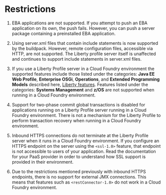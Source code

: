 # Restrictions

1. EBA applications are not supported. If you attempt
to push an EBA application on its own, the push fails.
However, you can push a server package containing a
preinstalled EBA application.

2. Using server.xml files that contain include statements
is now supported by the buildpack. However, remote configuration
files, accessible via HTTP, are not supported. The Liberty
profile server itself is unaffected and continues to support
include statements in server.xml files.

3. If you use a Liberty Profile server in a Cloud Foundry environment
the supported features include those listed under the categories: **Java
EE Web Profile**, **Enterprise OSGi**, **Operations**, and **Extended
Programming Models** described here, [Liberty features][]. Features
listed under the categories: **Systems Management** and **z/OS** are not
supported when running in a Cloud Foundry environment.

4. Support for two-phase commit global transactions is disabled for
applications running on a Liberty Profile server running in a Cloud
Foundry environment. There is not a mechanism for the Liberty Profile 
to perform transaction recovery when running in a Cloud Foundry environment.

5. Inbound HTTPS connections do not terminate at the Liberty Profile server when
it runs in a Cloud Foundry environment. If you configure
an HTTPS endpoint on the server using the `<ssl-1.0>` feature, that endpoint
is not accessible to users of your application. Read the documentation 
for your PaaS provider in order to understand how SSL support
is provided in their environment.

6. Due to the restrictions mentioned previously with inbound HTTPS endpoints, 
there is no support for external JMX connections.
This means that features such as `<restConnector-1.0>` do not work in a
Cloud Foundry environment.


[Liberty features]: http://pic.dhe.ibm.com/infocenter/wasinfo/v8r5/index.jsp?topic=%2Fcom.ibm.websphere.wlp.nd.doc%2Fae%2Frwlp_feat.html
